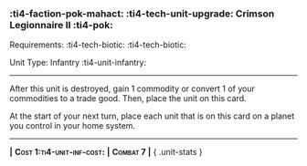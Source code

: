 ### :ti4-faction-pok-mahact: :ti4-tech-unit-upgrade: **Crimson Legionnaire II** :ti4-pok:

Requirements: :ti4-tech-biotic: :ti4-tech-biotic:

Unit Type: Infantry :ti4-unit-infantry:

---

After this unit is destroyed, gain 1 commodity or convert 1 of your commodities to a trade good.
Then, place the unit on this card.

At the start of your next turn, place each unit that is on this card on a planet you control in your home system.

---

__|__ <span style="font-variant:small-caps;white-space: nowrap;">**Cost 1:ti4-unit-inf-cost:**</span> __|__ <span style="font-variant:small-caps;white-space: nowrap;">**Combat 7**</span> __|__
{ .unit-stats }
